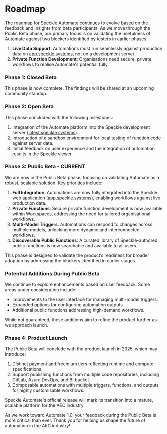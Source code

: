 # Roadmap

The roadmap for Speckle Automate continues to evolve based on the feedback and insights from beta participants. As we move through the Public Beta phase, our primary focus is on validating the usefulness of Automate against two blockers identified by testers in earlier phases:

1. **Live Data Support**: Automations must run seamlessly against production data on [app.speckle.systems](https://app.speckle.systems), not on a development server.  
2. **Private Function Development**: Organisations need secure, private workflows to realise Automate's potential fully.

### Phase 1: Closed Beta

This phase is now complete. The findings will be shared at an upcoming community standup.

### Phase 2: Open Beta

This phase concluded with the following milestones:
1. Integration of the Automate platform into the Speckle development server ([latest.speckle.systems](https://latest.speckle.systems)).  
2. Introduction of a sandbox environment for local testing of function code against server data.  
3. Initial feedback on user experience and the integration of automation results in the Speckle viewer.

### Phase 3: Public Beta - CURRENT

We are now in the Public Beta phase, focusing on validating Automate as a robust, scalable solution. Key priorities include:

1. **Full Integration**: Automations are now fully integrated into the Speckle web application ([app.speckle.systems](https://app.speckle.systems)), enabling workflows against live production data.  
2. **Private Functions**: Secure private function development is now available within Workspaces, addressing the need for tailored organisational workflows.  
3. **Multi-Model Triggers**: Automations can respond to changes across multiple models, unlocking more dynamic and interconnected workflows.  
4. **Discoverable Public Functions**: A curated library of Speckle-authored public functions is now searchable and available to all users.  

This phase is designed to validate the product’s readiness for broader adoption by addressing the blockers identified in earlier stages.

### Potential Additions During Public Beta

We continue to explore enhancements based on user feedback. Some areas under consideration include:
- Improvements to the user interface for managing multi-model triggers.  
- Expanded options for configuring automation outputs.  
- Additional public functions addressing high-demand workflows.  

While not guaranteed, these additions aim to refine the product further as we approach launch.

### Phase 4: Product Launch

The Public Beta will conclude with the product launch in 2025, which may introduce:

1. Distinct payment and freemium tiers reflecting runtime and compute specifications.  
2. Support publishing functions from multiple code repositories, including GitLab, Azure DevOps, and Bitbucket.  
3. Composable automations with multiple triggers, functions, and outputs for highly customisable workflows.  

Speckle Automate's official release will mark its transition into a mature, scalable platform for the AEC industry.

As we work toward Automate 1.0, your feedback during the Public Beta is more critical than ever. Thank you for helping us shape the future of automation in the AEC industry!
